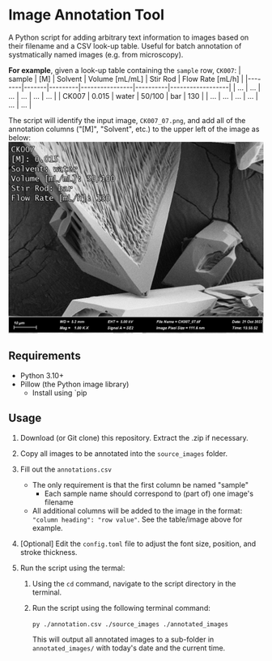 # Image Annotation Tool
A Python script for adding arbitrary text information to images based on their
filename and a CSV look-up table. Useful for batch annotation of systmatically
named images (e.g. from microscopy).

**For example**, given a look-up table containing the `sample` row, `CK007`:
| sample | [M]   | Solvent | Volume [mL/mL] | Stir Rod | Flow Rate [mL/h] |
|--------|-------|---------|----------------|----------|------------------|
| ...    | ...   | ...     | ...            | ...      | ...              |
| CK007  | 0.015 | water   | 50/100         | bar      | 130              |
| ...    | ...   | ...     | ...            | ...      | ...              |

The script will identify the input image, `CK007_07.png`, and add all of the
annotation columns ("[M]", "Solvent", etc.) to the upper left of the image as
below:
![Annotated_SEM_Image](./img/CK007_07.png "Annotated SEM Image")

## Requirements
- Python 3.10+
- Pillow (the Python image library)
    - Install using `pip 

## Usage

1. Download (or Git clone) this repository. Extract the .zip if necessary.

1. Copy all images to be annotated into the `source_images` folder.

1. Fill out the `annotations.csv`
    -   The only requirement is that the first column be named "sample"
        - Each sample name should correspond to (part of) one image's filename
    -   All additional columns will be added to the image in the format:
        `"column heading": "row value"`. See the table/image above for example.
1. [Optional] Edit the `config.toml` file to adjust the font size, position, and
    stroke thickness.

1. Run the script using the termal:
    1. Using the `cd` command, navigate to the script directory in the terminal.
    1. Run the script using the following terminal command:

       ```py ./annotation.csv ./source_images ./annotated_images```
       
       This will output all annotated images to a sub-folder in
       `annotated_images/` with today's date and the current time.